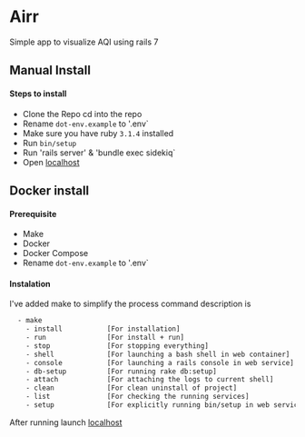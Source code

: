 # Airr
Simple app to visualize AQI using rails 7

## Manual Install
  #### Steps to install
  - Clone the Repo cd into the repo
  - Rename `dot-env.example` to '.env`
  - Make sure you have ruby `3.1.4` installed
  - Run `bin/setup`
  - Run 'rails server' & 'bundle exec sidekiq`
  - Open [localhost](http://0.0.0.0:3000)

## Docker install
  #### Prerequisite
  - Make
  - Docker
  - Docker Compose
  - Rename `dot-env.example` to '.env`

#### Instalation
I've added make to simplify the process command description is
  ```bash
    - make
      - install           [For installation]
      - run               [For install + run]
      - stop              [For stopping everything]
      - shell             [For launching a bash shell in web container]
      - console           [For launching a rails console in web service]
      - db-setup          [For running rake db:setup]
      - attach            [For attaching the logs to current shell]
      - clean             [For clean uninstall of project]
      - list              [For checking the running services]
      - setup             [For explicitly running bin/setup in web service]
  ```

After running launch
  [localhost](http://0.0.0.0:3000)
